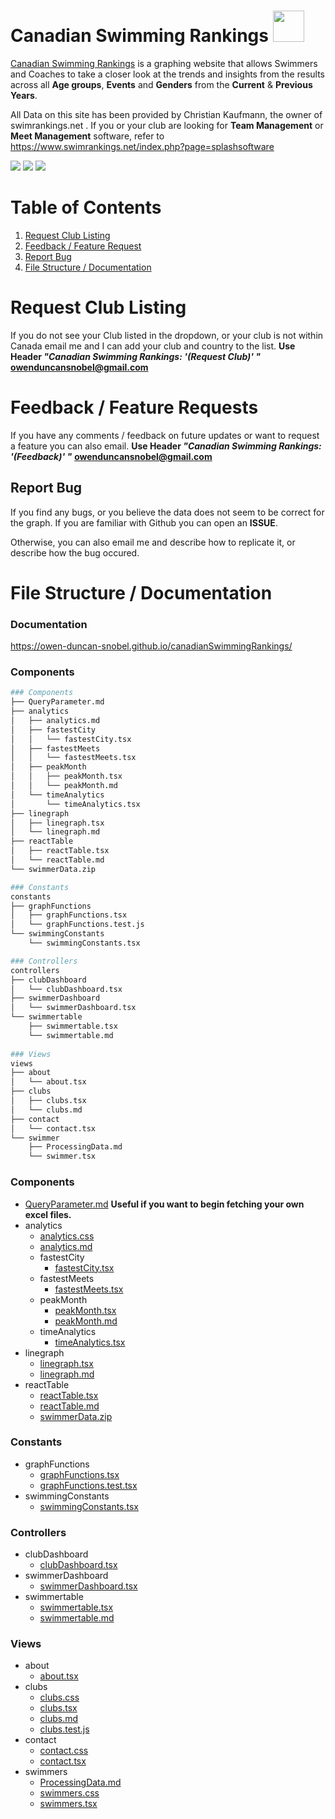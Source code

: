 # Canadian Swimming Rankings   <img src="https://i.gyazo.com/5931b368adbf4d985e24f37012cebbc3.png" width="50" height="50">
[Canadian Swimming Rankings](http://www.canadianswimmingrankings.ca) is a graphing website that allows Swimmers and Coaches to take a closer look at the trends and insights from the results across all **Age groups**, **Events** and **Genders** from the **Current** & **Previous Years**.  

All Data on this site has been provided by Christian Kaufmann, the owner of swimrankings.net .   If you or your club are looking for **Team Management** or **Meet Management** software, refer to https://www.swimrankings.net/index.php?page=splashsoftware 

![](https://gyazo.com/63ca11f92848681bfbb7190a4ad6912a.png)
![](https://gyazo.com/e49fa62a5e16d6e51994fc1dc478d1b7.png)
![](https://gyazo.com/b9f85a972a97990fbedbbe455ca74dd3.png)

# Table of Contents
1. [Request Club Listing](#RequestClubListing)
2. [Feedback / Feature Request](#feedback)
3. [Report Bug](#bugs)
4. [File Structure / Documentation](#filestructure)



<a id="RequestClubListing"> </a>
# Request Club Listing 


If you do not see your Club listed in the dropdown, or your club is not within Canada email me and I can add your club and country to the list.
**Use Header *"Canadian Swimming Rankings: '(Request Club)' "***
**owenduncansnobel@gmail.com**

<a id="feedback"> </a>
# Feedback / Feature Requests

If you have any comments / feedback on future updates or want to request a feature you can also email. 
**Use Header *"Canadian Swimming Rankings: '(Feedback)' "***
**owenduncansnobel@gmail.com**

<a id="bugs"> </a>
## Report Bug

If you find any bugs, or you believe the data does not seem to be correct for the graph. If you are familiar with Github you can open an **ISSUE**.

Otherwise, you can also email me and describe how to replicate it, or describe how the bug occured.

<a id="filestructure"> </a>
# File Structure / Documentation

### Documentation
https://owen-duncan-snobel.github.io/canadianSwimmingRankings/
### Components

``` bash
### Components
├── QueryParameter.md
├── analytics
│   ├── analytics.md
│   ├── fastestCity
│   │   └── fastestCity.tsx
│   ├── fastestMeets
│   │   └── fastestMeets.tsx
│   ├── peakMonth
│   │   ├── peakMonth.tsx
│   │   └── peakMonth.md
│   └── timeAnalytics
│       └── timeAnalytics.tsx
├── linegraph
│   ├── linegraph.tsx
│   └── linegraph.md
├── reactTable
│   ├── reactTable.tsx
│   └── reactTable.md
└── swimmerData.zip

### Constants
constants
├── graphFunctions
│   ├── graphFunctions.tsx
│   └── graphFunctions.test.js
└── swimmingConstants
    └── swimmingConstants.tsx

### Controllers
controllers
├── clubDashboard
│   └── clubDashboard.tsx
├── swimmerDashboard
│   └── swimmerDashboard.tsx
└── swimmertable
    ├── swimmertable.tsx
    └── swimmertable.md
    
### Views
views
├── about
│   └── about.tsx
├── clubs
│   ├── clubs.tsx
│   └── clubs.md
├── contact
│   └── contact.tsx
└── swimmer
    ├── ProcessingData.md
    └── swimmer.tsx
```

### Components
* [QueryParameter.md](https://github.com/owen-duncan-snobel/canadianSwimmingRankings/blob/master/src/components/QueryParameter.md) **Useful if you want to begin fetching your own excel files.**
* analytics
	* [analytics.css](https://github.com/owen-duncan-snobel/canadianSwimmingRankings/blob/master/src/components/analytics/analytics.css)
	* [analytics.md](https://github.com/owen-duncan-snobel/canadianSwimmingRankings/blob/master/src/components/analytics/analytics.md)
	* fastestCity
		*  [fastestCity.tsx](https://github.com/owen-duncan-snobel/canadianSwimmingRankings/blob/master/src/components/analytics/fastestCity/fastestCity.tsx)
	* fastestMeets
		*  [fastestMeets.tsx](https://github.com/owen-duncan-snobel/canadianSwimmingRankings/blob/master/src/components/analytics/fastestMeets/fastestMeets.tsx)
	*  peakMonth
		* [peakMonth.tsx](https://github.com/owen-duncan-snobel/canadianSwimmingRankings/blob/master/src/components/analytics/peakMonth/peakMonth.tsx)
		* [peakMonth.md](https://github.com/owen-duncan-snobel/canadianSwimmingRankings/blob/master/src/components/analytics/peakMonth/peakMonth.md)
	* timeAnalytics
		*  [timeAnalytics.tsx](https://github.com/owen-duncan-snobel/canadianSwimmingRankings/blob/master/src/components/analytics/timeAnalytics/timeAnalytics.tsx)
* linegraph
	* [linegraph.tsx](https://github.com/owen-duncan-snobel/canadianSwimmingRankings/blob/master/src/components/linegraph/linegraph.tsx)
	* [linegraph.md](https://github.com/owen-duncan-snobel/canadianSwimmingRankings/blob/master/src/components/linegraph/linegraph.md)
* reactTable
	*  [reactTable.tsx](https://github.com/owen-duncan-snobel/canadianSwimmingRankings/blob/master/src/components/reactTable/reactTable.tsx)
	* [reactTable.md](https://github.com/owen-duncan-snobel/canadianSwimmingRankings/blob/master/src/components/reactTable/reactTable.md)
	* [swimmerData.zip](https://github.com/owen-duncan-snobel/canadianSwimmingRankings/blob/master/src/components/swimmerData.zip)

### Constants
* graphFunctions
	*  [graphFunctions.tsx](https://github.com/owen-duncan-snobel/canadianSwimmingRankings/blob/master/src/constants/graphFunctions/graphFunctions.tsx)
	*  [graphFunctions.test.tsx](https://github.com/owen-duncan-snobel/canadianSwimmingRankings/blob/master/src/constants/graphFunctions/graphFunctions.test.tsx)
* swimmingConstants
	*  [swimmingConstants.tsx](https://github.com/owen-duncan-snobel/canadianSwimmingRankings/blob/master/src/constants/swimmingConstants/swimmingConstants.tsx)

### Controllers

* clubDashboard
	*  [clubDashboard.tsx](https://github.com/owen-duncan-snobel/canadianSwimmingRankings/blob/master/src/controllers/clubDashboard/clubDashboard.tsx)
* swimmerDashboard
	*  [swimmerDashboard.tsx](https://github.com/owen-duncan-snobel/canadianSwimmingRankings/blob/master/src/controllers/swimmerDashboard/swimmerDashboard.tsx)
* swimmertable
	* [swimmertable.tsx](https://github.com/owen-duncan-snobel/canadianSwimmingRankings/blob/master/src/controllers/swimmertable/swimmertable.tsx)
	* [swimmertable.md](https://github.com/owen-duncan-snobel/canadianSwimmingRankings/blob/master/src/controllers/swimmertable/swimmertable.md)
    
### Views

* about
	* [about.tsx](https://github.com/owen-duncan-snobel/canadianSwimmingRankings/blob/master/src/views/about/about.tsx)
* clubs
	* [clubs.css](https://github.com/owen-duncan-snobel/canadianSwimmingRankings/blob/master/src/views/clubs/clubs.css)
	* [clubs.tsx](https://github.com/owen-duncan-snobel/canadianSwimmingRankings/blob/master/src/views/clubs/clubs.tsx)
	* [clubs.md](https://github.com/owen-duncan-snobel/canadianSwimmingRankings/blob/master/src/views/clubs/clubs.md)
	* [clubs.test.js](https://github.com/owen-duncan-snobel/canadianSwimmingRankings/blob/master/src/views/clubs/clubs.test.js)
* contact
	* [contact.css](https://github.com/owen-duncan-snobel/canadianSwimmingRankings/blob/master/src/views/contact/contact.css)
	* [contact.tsx](https://github.com/owen-duncan-snobel/canadianSwimmingRankings/blob/master/src/views/contact/contact.tsx)
* swimmers
	*  [ProcessingData.md](https://github.com/owen-duncan-snobel/canadianSwimmingRankings/blob/master/src/views/swimmers/ProcessingData.md)
	* [swimmers.css](https://github.com/owen-duncan-snobel/canadianSwimmingRankings/blob/master/src/views/swimmers/swimmers.css)
	* [swimmers.tsx](https://github.com/owen-duncan-snobel/canadianSwimmingRankings/blob/master/src/views/swimmers/swimmers.tsx)
